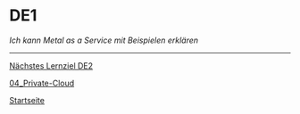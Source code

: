 # DE1
*Ich kann Metal as a Service mit Beispielen erklären*

___

[Nächstes Lernziel DE2](../04_Private-Cloud/DE2.md)

[04_Private-Cloud](../04_Private-Cloud)

[Startseite](https://github.com/ask-yo-girl-about-me/Project-Future)